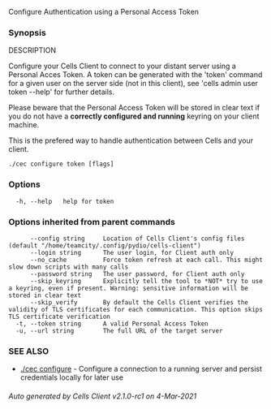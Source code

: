 Configure Authentication using a Personal Access Token

### Synopsis


DESCRIPTION

  Configure your Cells Client to connect to your distant server using a Personal Acces Token.
  A token can be generated with the 'token' command for a given user on the server side (not in this client),
  see 'cells admin user token --help' for further details.

  Please beware that the Personal Access Token will be stored in clear text if you do not have a **correctly configured and running** keyring on your client machine.

  This is the prefered way to handle authentication between Cells and your client.


```
./cec configure token [flags]
```

### Options

```
  -h, --help   help for token
```

### Options inherited from parent commands

```
      --config string     Location of Cells Client's config files (default "/home/teamcity/.config/pydio/cells-client")
      --login string      The user login, for Client auth only
      --no_cache          Force token refresh at each call. This might slow down scripts with many calls
      --password string   The user password, for Client auth only
      --skip_keyring      Explicitly tell the tool to *NOT* try to use a keyring, even if present. Warning: sensitive information will be stored in clear text
      --skip_verify       By default the Cells Client verifies the validity of TLS certificates for each communication. This option skips TLS certificate verification
  -t, --token string      A valid Personal Access Token
  -u, --url string        The full URL of the target server
```

### SEE ALSO

* [./cec configure](./cec-configure)	 - Configure a connection to a running server and persist credentials locally for later use

###### Auto generated by Cells Client v2.1.0-rc1 on 4-Mar-2021
